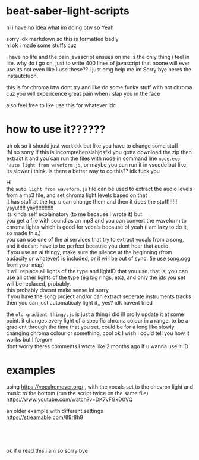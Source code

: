 # beat-saber-light-scripts
 hi i have no idea what im doing btw so Yeah
 
 sorry idk markdown so this is formatted badly<br />
hi ok i made some stuffs cuz<br />

i have no life and the pain javascript ensues on me is the only thing i feel in life. why do i go on, just to write 400 lines of javascript that noone will ever use
its not even like i use these?? i just  omg help me im Sorry bye heres the   instautctuon.<br />


this is for chroma btw dont try and like do some funky stuff with not chroma cuz you will expericence great pain when i slap you in the face

also feel free to like
use this for whatever idc


# how to use it??????
uh ok so it should just workkkk but like you have to change some stuff<br />
IM so sorry if this is incomprehensiahjdsfkl
you gotta download the zip then extract it and you can run the files with node in command line `node.exe "auto light from waveform.js`, or maybe you can run it in vscode but like, its slower i think.
is there a better way to do this?? idk fuck you 

Hi<br />
the `auto light from waveform.js` file can be used to extract the audio levels from a mp3 file, and set chroma light levels based on that<br/>
it has stuff at the top u can change them and then it does the stuff!!!!!! yayu!!!!! yay!!!!!!!!!!!!<br/>
its kinda self explainatory (to me because i wrote it) but <br/>
you get a file with sound as an mp3 and you can convert the waveform to chroma lights which is good for vocals because of yeah (i am lazy to do it, so made this.)<br />
you can use one of the ai services that try to extract vocals from a song, and it doesnt have to be perfect because you dont hear that audio.<br />
if you use an ai thingy, make sure the silence at the beginning (from audacity or whatever) is included, or it will be out of sync. (ie use song.ogg from your map)<br />
it will replace all lights of the type and lightID that you use. that is, you can use all other lights of the type (eg big rings, etc), and only the ids you set will be replaced, probably.<br />
this probably doesnt make sense lol sorry<br />
if you have the song project and/or can extract seperate instruments tracks then you can just  automaticaly light it,, yes? idk havent tried <br />


the `old gradient thingy.js` is just a thing i did ill prolly update it at some point. it changes every light of a specific chroma colour in a range, to be a gradient through the time that you set. could be for a long like slowly changing chroma colour or something, cool ok I wish i could tell you how it works but I forgor💀<br />
dont worry theres comments i wrote like 2 months ago if u wanna use it :D<br />

# examples
using https://vocalremover.org/ , with the vocals set to the chevron light and music to the bottom (run the script twice on the same file)
https://www.youtube.com/watch?v=DK7vFGxD0VQ

an older example with different settings<br />
https://streamable.com/89r8h9
<br />
<br />
<br />
#
ok if u read this i am so sorry bye<br />


